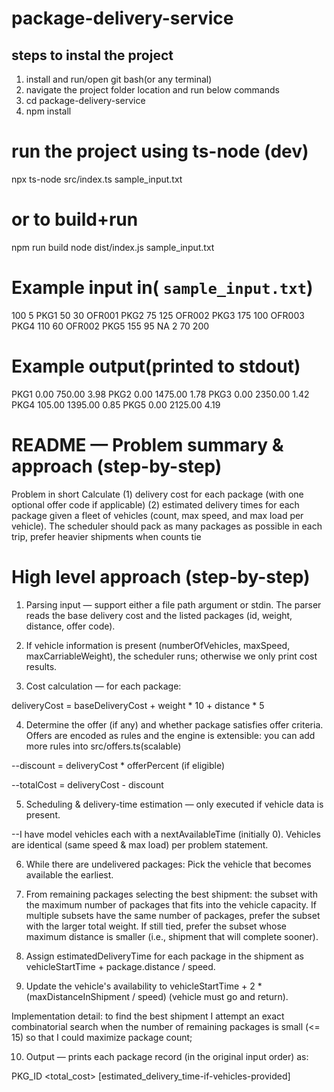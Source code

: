 # package-delivery-service

##  steps to instal the project

1. install and run/open git bash(or any terminal)
2. navigate the project folder location and run below commands
3. cd package-delivery-service
4. npm install

# run the project using ts-node (dev)
npx ts-node src/index.ts sample_input.txt
# or to build+run
npm run build
node dist/index.js sample_input.txt

# Example input in( `sample_input.txt`)

100 5
PKG1 50 30 OFR001
PKG2 75 125 OFR002
PKG3 175 100 OFR003
PKG4 110 60 OFR002
PKG5 155 95 NA
2 70 200

# Example output(printed to stdout)
PKG1 0.00 750.00 3.98
PKG2 0.00 1475.00 1.78
PKG3 0.00 2350.00 1.42
PKG4 105.00 1395.00 0.85
PKG5 0.00 2125.00 4.19

# README — Problem summary & approach (step-by-step)

Problem in short Calculate 
(1) delivery cost for each package (with one optional offer code if applicable) 
 (2) estimated delivery times for each package given a fleet of vehicles (count, max speed, and max load per vehicle). The scheduler should pack as many packages as possible in each trip, prefer heavier shipments when counts tie

# High level approach (step-by-step)

1. Parsing input — support either a file path argument or stdin. The parser reads the base delivery cost and the listed packages (id, weight, distance, offer code). 
2. If vehicle information is present (numberOfVehicles, maxSpeed, maxCarriableWeight), the scheduler runs; otherwise we only print cost results.

3. Cost calculation — for each package:

deliveryCost = baseDeliveryCost + weight * 10 + distance * 5

4. Determine the offer (if any) and whether package satisfies offer criteria. Offers are encoded as rules and the engine is extensible: you can add more rules into src/offers.ts(scalable)

--discount = deliveryCost * offerPercent (if eligible)

--totalCost = deliveryCost - discount

5. Scheduling & delivery-time estimation — only executed if vehicle data is present.

--I have model vehicles each with a nextAvailableTime (initially 0). Vehicles are identical (same speed & max load) per problem statement.

6. While there are undelivered packages:
Pick the vehicle that becomes available the earliest.

7. From remaining packages selecting the best shipment: 
the subset with the maximum number of packages that fits into the vehicle capacity.
 If multiple subsets have the same number of packages, prefer the subset with the larger total weight.
  If still tied, prefer the subset whose maximum distance is smaller (i.e., shipment that will complete sooner).

8. Assign estimatedDeliveryTime for each package in the shipment as vehicleStartTime + package.distance / speed.

9. Update the vehicle's availability to vehicleStartTime + 2 * (maxDistanceInShipment / speed) (vehicle must go and return).

Implementation detail: to find the best shipment I attempt an exact combinatorial search when the number of remaining packages is small (<= 15) so that I could maximize package count; 

10. Output — prints each package record (in the original input order) as:

PKG_ID <discount> <total_cost> [estimated_delivery_time-if-vehicles-provided]

